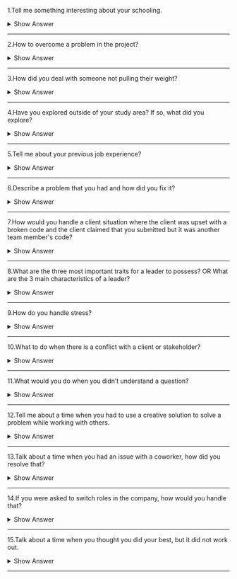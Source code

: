 1.Tell me something interesting about your schooling.

<details>
<summary> Show Answer </summary>
<blockquote>
 

Sample answer 1: My school's name is XYZ. It has a big ground.on. Every competition is conducted on the ground only. My school has 90-100 teachers. Our teachers are    very polite to every Student. My school is very clean and neat. It has Cameras in every corner.Teachers are not very strict. They always pay attention to each student.

Sample answer 2: School life is a golden era.For me the memories of school life are unforgettable. I used to cherish all the moments of my life .Although I was not much concerned about my career that time but still I knew that I need to work hard in my acadamics.I use to participate in many co curricular activities like singing,dancing,debates,something out of waste,sketching and so I quite popular in my school. And finally in last year of my school I was made the head girl of my school which is the most memorable moment of my life. Not only me I think school days are memorable for everyone.
 
</blockquote> 
</details>

----------

 2.How to overcome a problem in the project?

<details>
<summary> Show Answer </summary>
<blockquote>
 
Sample answer 1: At my current job, a client called late Friday afternoon with an urgent question about their project status. Usually my boss directly interacts with our clients, but he'd already left for the weekend. I told the client that while I might not know the exact answer, I could possibly help because I was also working on the project. The client was fine with that. We worked through the question together, and I was able to provide enough information that the client felt the rest could wait until Monday. I left a detailed note for my boss asking him to check in with the client on Monday.

Sample answer 2: When the software development of our new product stalled, I coordinated the team that managed to get the schedule back on track. We were able to successfully troubleshoot the issues and solve the problems, within a very short period, and without completely burning out our team. I was able to do this by motivating the senior engineering team to brainstorm a technologically innovative solution that would solve the customer’s issues with fewer development hours on our end.
 
</details>
</blockquote>

-------------

3.How did you deal with someone not pulling their weight?

<details>
<summary> Show Answer </summary>
<blockquote>
 
Sample answer 1: I had a colleague who always wanted things done his way, invariably getting into confrontations with many co-workers. I had to team up with him on a month-long social media campaign to develop creative post ideas and strategically schedule them for maximum reach and engagement. I was tactful and kept my cool throughout. When we disagreed, I heard him out. If I still believed that my idea was better, I supported it with enough data and proven theories to convince him. Ultimately, the campaign was a success, and my colleague came to respect me greatly.

Sample answer 2: A team member was finding it difficult to contribute because they were unclear as to what their role was. I helped resolve the situation by creating a more detailed work plan that specified each member's role and responsibilities on the project.
 
</details>
</blockquote>
 
-----------

4.Have you explored outside of your study area? If so, what did you explore?

<details>
<summary> Show Answer </summary>
<blockquote>
 
Sample Answer: My outside interests are spending my quality time with my family, watching Anime and playing games.

Sample Answer: Cricket is my outside interest. In my free time, I spend more time for this game. Play and watch cricket matches and spend time with my family. Also, I love to play guitar and like photography.
 
</details>
</blockquote>
 
------------
5.Tell me about your previous job experience?

<details>
<summary> Show Answer </summary>
<blockquote>
 
Sample answer 1: Most of my professional experience has led me up to this administrative secretary role. I’ve been working in the field for almost ten years now. I got my first position as an office assistant when I was 18 – a position that required a lot of communication with both co-workers and customers. I’m interested in this position specifically because it would allow me to expand my leadership potential and continue working in an environment that I have a great deal of experience in.

Sample answer 2: The last time I worked as a language assistant, I found the work interesting but sometimes hard. I learned a lot from my work experience. On one occasion I found two boys fighting in the playground. I managed to calm them down by being calm myself. I asked them what had happened and helped them to resolve their fight themselves. I thought that in a situation like that I would get angry myself, and perhaps take sides, but I did not.  I think that this was a great lesson for me.
 
</details>
</blockquote>
 
------------

6.Describe a problem that you had and how did you fix it?

<details>
<summary> Show Answer </summary>
<blockquote>
 
Sample answer 1: I feel that the best way to deal with any challenges is to meet them head-on. When I found that one of my colleagues was saying things that weren't true behind my back, I went to them and talked it through. It turned out they had misunderstood what I had said, and I was able to set the record straight with them, and my supervisor.

Sample answer 2: Once I found a major flaw in the work of one of the most senior members of the department, which could have been very costly to the company if it had been overlooked. I went directly to them and called it to their attention so they could fix it before it affected the outcome.
 
</details>
</blockquote>

--------------
7.How would you handle a client situation where the client was upset with a broken code and the client claimed that you submitted but it was another team member's code?

<details>
<summary> Show Answer </summary>
<blockquote>
 
•	Empathy is key
•	Saying Sorry
•	Own up and explain what went wrong
If you are an ethical and empathetic person you own up to this and let the chips fall where they may. You need to ensure that when you notify your client of the fault, you also inform them of how this mistake occurred and how it will never occur again with documented changes in processes and tests to catch any similar issue in the future. Even though the broken code is from is from someone else and you are not at fault, do not come up with reasons defending your part. Instead, try to take responsibility and come up with solutions to resolve this problem. That way, you portray yourself as a good and responsible team player.

</details>
</blockquote>
 
-------------
 
8.What are the three most important traits for a leader to possess? 
OR
What are the 3 main characteristics of a leader?

<details>
<summary> Show Answer </summary>
<blockquote>
 
Sample answer 1: 
•	Have clear goals and objectives.
•	Motivate and support their team members and provide them with right direction.
•	Be empathetic and accountable.

Sample answer 2:
•	Inspire Trust.
•	Create Vision.
•	Execute Strategy.
•	Coach Potential.
 
</details>
</blockquote>

--------------

9.How do you handle stress?

<details>
<summary> Show Answer </summary>
<blockquote>
 
Sample answer 1: I'm not a person who has a difficult time with stress. When I'm under pressure, I focus, and get the job done. I find it exhilarating to be in a dynamic environment where the pressure is on.

Sample answer 2: When stress does inevitably arise, planning helps me to tackle the situation one step at a time to prioritize what needs to be done efficiently for myself and my colleagues. Some of my best work in streamlining processes has come from stressful situations.

</details>
</blockquote>
 
------------
 
 10.What to do when there is a conflict with a client or stakeholder?

<details>
<summary> Show Answer </summary>
<blockquote>
 
•	Turn conflict into problem solving
•	Determine if the problem is worth discussing.
•	Use the right body language.
•	Focus on the facts not on personal opinions.
•	Allow everyone to speak.
•	Be mindful about language.
•	Refocus the client on the impact.
•	Approach the problem with empathy.
Sample answer: I actively readjust my attitude during a conflict situation. This means that I strive to listen to the other person’s point of view without becoming defensive. I also attempt to move the confrontation to a private space to avoid further complications.

</details>
</blockquote>
 
------------ 

11.What would you do when you didn’t understand a question?

<details>
<summary> Show Answer </summary>
<blockquote>
 
Sample answer 1: “I’m sorry, but I didn’t understand the question. Could you say that again, please?”
Sample answer 2: “I’m sorry, but I didn’t quite hear you. Could you say that again, please?”

</details>
</blockquote>
 
-------------
 
12.Tell me about a time when you had to use a creative solution to solve a problem while working with others.

<details>
<summary> Show Answer </summary>
<blockquote>
 
1. Define the (right) problem
2. Check your mindset
3. Empathize with the players
4. Connect with your purpose
5. Generate ideas
6. Make small bets
7. Get feedback/evaluate options
8. Start again
Sample answer: In my last job, I had to do quite a bit of problem solving related to our shift scheduling. We had four people quit within a week and the department was severely understaffed. I coordinated a ramp-up of our hiring efforts, I got approval from the department head to offer bonuses for overtime work, and then I found eight employees who were willing to do overtime this month. I think the key problem-solving skills here were taking initiative, communicating clearly, and reacting quickly to solve this problem before it became an even bigger issue.

</details>
</blockquote>
 
------------ 
 
13.Talk about a time when you had an issue with a coworker, how did you resolve that?

<details>
<summary> Show Answer </summary>
<blockquote>
 
Sample answer 1: Once, a co-worker and I disagreed on the way an unsatisfied customer was dealt with. I decided to meet with them one on one to talk and resolve our dispute in a peaceful manner. We both agreed that our goal was to keep the customer happy and came to a compromise that consisted of both of our ideas.

Sample answer 2: I’ve learned that disagreements and conflicts are part of work whether I like it or not. I’ve also learned that, without conflict, there’s no progress. So, if a conflict arises, that means there’s room for progress and scope for improvement in that space. I must tread carefully and take it slowly so as not to offend others or complicate circumstances. I take enough time to assess the situation and once I gain a clear understanding of the situation, I will take care of them to resolve the conflict.

</details>
</blockquote>
 
------------- 
 
14.If you were asked to switch roles in the company, how would you handle that?

<details>
<summary> Show Answer </summary>
<blockquote>
 
Sample answer 1: When I was promoted from salesclerk to store manager, I was nervous about the changes that would come along with my transition into a leadership role. There have been moments in my career when I have looked to others to act as leaders because I was intimidated by the responsibility of managing a team. I overcame that fear, and through my strong leadership and interpersonal skills, we received a good rating of employee satisfaction on our most recent survey.

Sample answer 2: I manage change by first seeking to understand the reason for the change. I then immediately changed as needed to support the workplace and my team. As someone who seeks ways to improve my work environment, I welcome change.

</details>
</blockquote>
 
-----------
 
15.Talk about a time when you thought you did your best, but it did not work out.

<details>
<summary> Show Answer </summary>
<blockquote>
 
The best way to answer this question is to talk about a specific example of a time you made a mistake: Briefly explain what the mistake was, but don't dwell on it. Quickly switch over to what you learned or how you improved, after making that mistake.

Sample Answer: One thing I have learned from past mistakes is when to ask for help. I have learned that it is far better to ask for clarification and solve an issue right away than to be unsure. I know that your company emphasizes teamwork and the need to be in constant communication with one another, and I think my ability to ask (and answer) questions of my peers would help me fit in very well with your company culture.

</details>
</blockquote>

--------------
 


 


